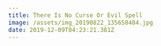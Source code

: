 ```yaml
---
title: There Is No Curse Or Evil Spell
image: /assets/img_20190822_135658484.jpg
date: 2019-12-09T04:23:21.381Z
---
```


